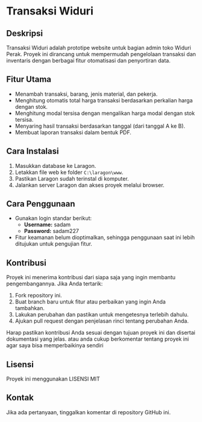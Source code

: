 # Transaksi Widuri

## Deskripsi
Transaksi Widuri adalah prototipe website untuk bagian admin toko Widuri Perak. Proyek ini dirancang untuk mempermudah pengelolaan transaksi dan inventaris dengan berbagai fitur otomatisasi dan penyortiran data.

## Fitur Utama
- Menambah transaksi, barang, jenis material, dan pekerja.
- Menghitung otomatis total harga transaksi berdasarkan perkalian harga dengan stok.
- Menghitung modal tersisa dengan mengalikan harga modal dengan stok tersisa.
- Menyaring hasil transaksi berdasarkan tanggal (dari tanggal A ke B).
- Membuat laporan transaksi dalam bentuk PDF.

## Cara Instalasi
1. Masukkan database ke Laragon.
2. Letakkan file web ke folder `C:\laragon\www`.
3. Pastikan Laragon sudah terinstal di komputer.
4. Jalankan server Laragon dan akses proyek melalui browser.

## Cara Penggunaan
- Gunakan login standar berikut:
  - **Username:** sadam
  - **Password:** sadam227
- Fitur keamanan belum dioptimalkan, sehingga penggunaan saat ini lebih ditujukan untuk pengujian fitur.

## Kontribusi
Proyek ini menerima kontribusi dari siapa saja yang ingin membantu pengembangannya. Jika Anda tertarik:
1. Fork repository ini.
2. Buat branch baru untuk fitur atau perbaikan yang ingin Anda tambahkan.
3. Lakukan perubahan dan pastikan untuk mengetesnya terlebih dahulu.
4. Ajukan pull request dengan penjelasan rinci tentang perubahan Anda.

Harap pastikan kontribusi Anda sesuai dengan tujuan proyek ini dan disertai dokumentasi yang jelas.
atau anda cukup berkomentar tentang proyek ini agar saya bisa memperbaikinya sendiri

## Lisensi
Proyek ini menggunakan LISENSI MIT

## Kontak
Jika ada pertanyaan, tinggalkan komentar di repository GitHub ini.

